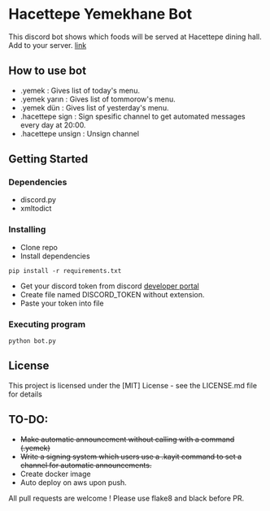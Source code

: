 # Hacettepe Yemekhane Bot

This discord bot shows which foods will be served at Hacettepe dining hall.
Add to your server. [link](https://discord.com/oauth2/authorize?client_id=966733779647471686&permissions=2048&scope=bot)
## How to use bot
* .yemek : Gives list of today's menu.
* .yemek yarın : Gives list of tommorow's menu.
* .yemek dün : Gives list of yesterday's menu.
* .hacettepe sign : Sign spesific channel to get automated messages every day at 20:00. 
* .hacettepe unsign : Unsign channel
## Getting Started

### Dependencies

* discord.py
* xmltodict

### Installing

* Clone repo
* Install dependencies
```
pip install -r requirements.txt
```
* Get your discord token from discord [developer portal](https://discord.com/developers/)
* Create file named DISCORD_TOKEN without extension.
* Paste your token into file

### Executing program

```
python bot.py
```

## License

This project is licensed under the [MIT] License - see the LICENSE.md file for details

## TO-DO:
* ~~Make automatic announcement without calling with a command (.yemek)~~
* ~~Write a signing system which users use a .kayit command to set a channel for automatic announcements.~~
* Create docker image
* Auto deploy on aws upon push.

All pull requests are welcome ! Please use flake8 and black before PR.
